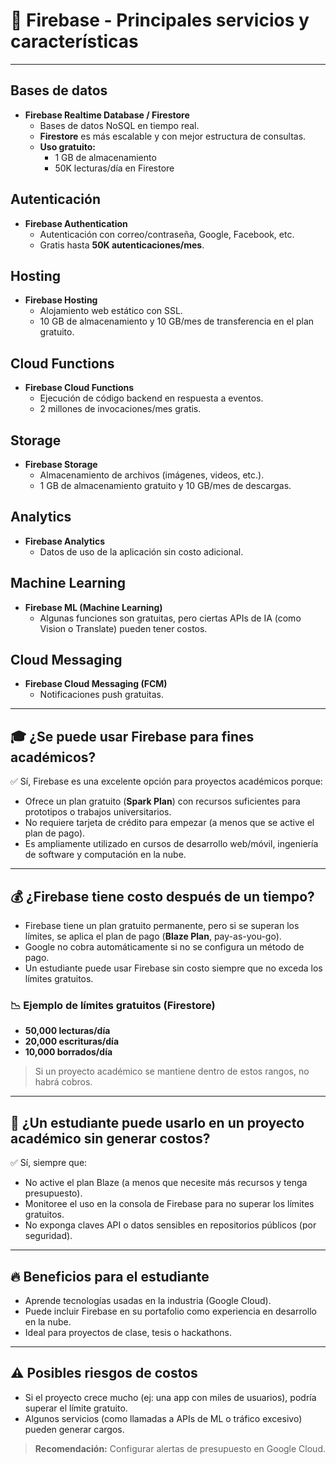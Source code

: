 # 📌 Firebase - Principales servicios y características

---

## Bases de datos

- **Firebase Realtime Database / Firestore**
  - Bases de datos NoSQL en tiempo real.
  - **Firestore** es más escalable y con mejor estructura de consultas.
  - **Uso gratuito:**
    - 1 GB de almacenamiento
    - 50K lecturas/día en Firestore

## Autenticación

- **Firebase Authentication**
  - Autenticación con correo/contraseña, Google, Facebook, etc.
  - Gratis hasta **50K autenticaciones/mes**.

## Hosting

- **Firebase Hosting**
  - Alojamiento web estático con SSL.
  - 10 GB de almacenamiento y 10 GB/mes de transferencia en el plan gratuito.

## Cloud Functions

- **Firebase Cloud Functions**
  - Ejecución de código backend en respuesta a eventos.
  - 2 millones de invocaciones/mes gratis.

## Storage

- **Firebase Storage**
  - Almacenamiento de archivos (imágenes, videos, etc.).
  - 1 GB de almacenamiento gratuito y 10 GB/mes de descargas.

## Analytics

- **Firebase Analytics**
  - Datos de uso de la aplicación sin costo adicional.

## Machine Learning

- **Firebase ML (Machine Learning)**
  - Algunas funciones son gratuitas, pero ciertas APIs de IA (como Vision o Translate) pueden tener costos.

## Cloud Messaging

- **Firebase Cloud Messaging (FCM)**
  - Notificaciones push gratuitas.

---

## 🎓 ¿Se puede usar Firebase para fines académicos?

✅ Sí, Firebase es una excelente opción para proyectos académicos porque:

- Ofrece un plan gratuito (**Spark Plan**) con recursos suficientes para prototipos o trabajos universitarios.
- No requiere tarjeta de crédito para empezar (a menos que se active el plan de pago).
- Es ampliamente utilizado en cursos de desarrollo web/móvil, ingeniería de software y computación en la nube.

---

## 💰 ¿Firebase tiene costo después de un tiempo?

- Firebase tiene un plan gratuito permanente, pero si se superan los límites, se aplica el plan de pago (**Blaze Plan**, pay-as-you-go).
- Google no cobra automáticamente si no se configura un método de pago.
- Un estudiante puede usar Firebase sin costo siempre que no exceda los límites gratuitos.

### 📉 Ejemplo de límites gratuitos (Firestore)

- **50,000 lecturas/día**
- **20,000 escrituras/día**
- **10,000 borrados/día**

> Si un proyecto académico se mantiene dentro de estos rangos, no habrá cobros.

---

## 🏫 ¿Un estudiante puede usarlo en un proyecto académico sin generar costos?

✅ Sí, siempre que:

- No active el plan Blaze (a menos que necesite más recursos y tenga presupuesto).
- Monitoree el uso en la consola de Firebase para no superar los límites gratuitos.
- No exponga claves API o datos sensibles en repositorios públicos (por seguridad).

---

## 🔥 Beneficios para el estudiante

- Aprende tecnologías usadas en la industria (Google Cloud).
- Puede incluir Firebase en su portafolio como experiencia en desarrollo en la nube.
- Ideal para proyectos de clase, tesis o hackathons.

---

## ⚠️ Posibles riesgos de costos

- Si el proyecto crece mucho (ej: una app con miles de usuarios), podría superar el límite gratuito.
- Algunos servicios (como llamadas a APIs de ML o tráfico excesivo) pueden generar cargos.

> **Recomendación:** Configurar alertas de presupuesto en Google Cloud.
